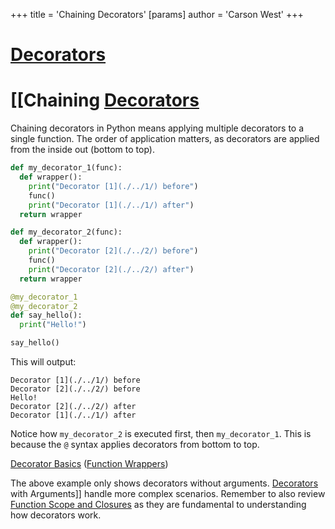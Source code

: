 +++
 title = 'Chaining Decorators'
[params]
	author = 'Carson West'
+++
# [Decorators](./../decorators/)
# [[Chaining [Decorators](./../decorators/) 
Chaining decorators in Python means applying multiple decorators to a single function.  The order of application matters, as decorators are applied from the inside out (bottom to top).

```python
def my_decorator_1(func):
  def wrapper():
    print("Decorator [1](./../1/) before")
    func()
    print("Decorator [1](./../1/) after")
  return wrapper

def my_decorator_2(func):
  def wrapper():
    print("Decorator [2](./../2/) before")
    func()
    print("Decorator [2](./../2/) after")
  return wrapper

@my_decorator_1
@my_decorator_2
def say_hello():
  print("Hello!")

say_hello()
```

This will output:

```
Decorator [1](./../1/) before
Decorator [2](./../2/) before
Hello!
Decorator [2](./../2/) after
Decorator [1](./../1/) after
```

Notice how `my_decorator_2` is executed first, then `my_decorator_1`.  This is because the `@` syntax applies decorators from bottom to top.


[Decorator Basics](./../decorator-basics/)  ([Function Wrappers](./../function-wrappers/))

The above example only shows decorators without arguments.  [Decorators](./../decorators/) with Arguments]]  handle more complex scenarios.  Remember to also review [Function Scope and Closures](./../function-scope-and-closures/) as they are fundamental to understanding how decorators work.
